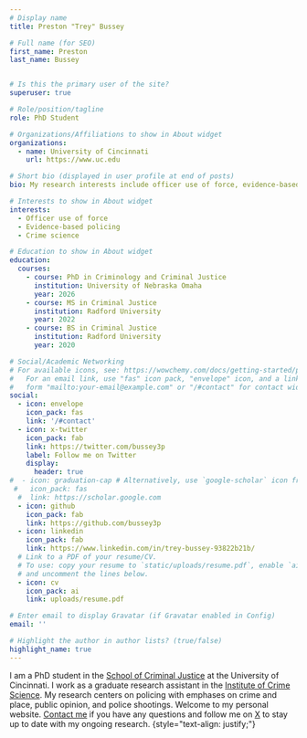 ```yaml
---
# Display name
title: Preston "Trey" Bussey

# Full name (for SEO)
first_name: Preston
last_name: Bussey


# Is this the primary user of the site?
superuser: true

# Role/position/tagline
role: PhD Student

# Organizations/Affiliations to show in About widget
organizations:
  - name: University of Cincinnati
    url: https://www.uc.edu

# Short bio (displayed in user profile at end of posts)
bio: My research interests include officer use of force, evidence-based policing, and crime science

# Interests to show in About widget
interests:
  - Officer use of force
  - Evidence-based policing
  - Crime science

# Education to show in About widget
education:
  courses:
    - course: PhD in Criminology and Criminal Justice
      institution: University of Nebraska Omaha
      year: 2026
    - course: MS in Criminal Justice
      institution: Radford University
      year: 2022
    - course: BS in Criminal Justice
      institution: Radford University
      year: 2020

# Social/Academic Networking
# For available icons, see: https://wowchemy.com/docs/getting-started/page-builder/#icons
#   For an email link, use "fas" icon pack, "envelope" icon, and a link in the
#   form "mailto:your-email@example.com" or "/#contact" for contact widget.
social:
  - icon: envelope
    icon_pack: fas
    link: '/#contact'
  - icon: x-twitter
    icon_pack: fab
    link: https://twitter.com/bussey3p
    label: Follow me on Twitter
    display:
      header: true
#  - icon: graduation-cap # Alternatively, use `google-scholar` icon from `ai` icon pack
 #   icon_pack: fas
  #  link: https://scholar.google.com
  - icon: github
    icon_pack: fab
    link: https://github.com/bussey3p
  - icon: linkedin
    icon_pack: fab
    link: https://www.linkedin.com/in/trey-bussey-93822b21b/
  # Link to a PDF of your resume/CV.
  # To use: copy your resume to `static/uploads/resume.pdf`, enable `ai` icons in `params.yaml`,
  # and uncomment the lines below.
  - icon: cv
    icon_pack: ai
    link: uploads/resume.pdf

# Enter email to display Gravatar (if Gravatar enabled in Config)
email: ''

# Highlight the author in author lists? (true/false)
highlight_name: true
---
```


I am a PhD student in the [School of Criminal Justice](https://cech.uc.edu/schools/criminaljustice.html) at the University of Cincinnati. I work as a graduate research assistant in the [Institute of Crime Science](https://cech.uc.edu/about/centers/ics.html). My research centers on policing with emphases on crime and place, public opinion, and police shootings. Welcome to my personal website. [Contact me](/#contact) if you have any questions and follow me on [X](https://twitter.com/bussey3p) to stay up to date with my ongoing research.
{style="text-align: justify;"}
